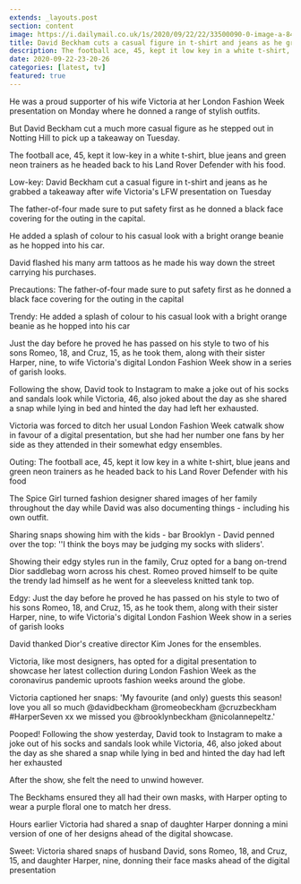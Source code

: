 ```yaml
---
extends: _layouts.post
section: content
image: https://i.dailymail.co.uk/1s/2020/09/22/22/33500090-0-image-a-84_1600811719655.jpg 
title: David Beckham cuts a casual figure in t-shirt and jeans as he grabs takeaway 
description: The football ace, 45, kept it low key in a white t-shirt, blue jeans and green neon trainers as he stepped out in Notting Hill to pick up a takeaway on Tuesday. 
date: 2020-09-22-23-20-26 
categories: [latest, tv] 
featured: true 
--- 
```

He was a proud supporter of his wife Victoria at her London Fashion Week presentation on Monday where he donned a range of stylish outfits.

But David Beckham cut a much more casual figure as he stepped out in Notting Hill to pick up a takeaway on Tuesday.

The football ace, 45, kept it low-key in a white t-shirt, blue jeans and green neon trainers as he headed back to his Land Rover Defender with his food.  

Low-key: David Beckham cut a casual figure in t-shirt and jeans as he grabbed a takeaway after wife Victoria's LFW presentation on Tuesday

The father-of-four made sure to put safety first as he donned a black face covering for the outing in the capital.

He added a splash of colour to his casual look with a bright orange beanie as he hopped into his car.

David flashed his many arm tattoos as he made his way down the street carrying his purchases. 

Precautions: The father-of-four made sure to put safety first as he donned a black face covering for the outing in the capital

Trendy: He added a splash of colour to his casual look with a bright orange beanie as he hopped into his car

Just the day before he proved he has passed on his style to two of his sons Romeo, 18, and Cruz, 15, as he took them, along with their sister Harper, nine, to wife Victoria's digital London Fashion Week show in a series of garish looks. 

Following the show, David took to Instagram to make a joke out of his socks and sandals look while Victoria, 46, also joked about the day as she shared a snap while lying in bed and hinted the day had left her exhausted.  

Victoria was forced to ditch her usual London Fashion Week catwalk show in favour of a digital presentation, but she had her number one fans by her side as they attended in their somewhat edgy ensembles.

Outing: The football ace, 45, kept it low key in a white t-shirt, blue jeans and green neon trainers as he headed back to his Land Rover Defender with his food

The Spice Girl turned fashion designer shared images of her family throughout the day while David was also documenting things - including his own outfit. 

Sharing snaps showing him with the kids - bar Brooklyn - David penned over the top: ''I think the boys may be judging my socks with sliders'.

Showing their edgy styles run in the family, Cruz opted for a bang on-trend Dior saddlebag worn across his chest. Romeo proved himself to be quite the trendy lad himself as he went for a sleeveless knitted tank top. 

Edgy: Just the day before he proved he has passed on his style to two of his sons Romeo, 18, and Cruz, 15, as he took them, along with their sister Harper, nine, to wife Victoria's digital London Fashion Week show in a series of garish looks

David thanked Dior's creative director Kim Jones for the ensembles. 

Victoria, like most designers, has opted for a digital presentation to showcase her latest collection during London Fashion Week as the coronavirus pandemic uproots fashion weeks around the globe. 

Victoria captioned her snaps: 'My favourite (and only) guests this season! love you all so much @davidbeckham @romeobeckham @cruzbeckham #HarperSeven xx we missed you @brooklynbeckham @nicolannepeltz.' 

Pooped! Following the show yesterday, David took to Instagram to make a joke out of his socks and sandals look while Victoria, 46, also joked about the day as she shared a snap while lying in bed and hinted the day had left her exhausted

After the show, she felt the need to unwind however.  

The Beckhams ensured they all had their own masks, with Harper opting to wear a purple floral one to match her dress.

Hours earlier Victoria had shared a snap of daughter Harper donning a mini version of one of her designs ahead of the digital showcase. 

Sweet: Victoria shared snaps of husband David, sons Romeo, 18, and Cruz, 15, and daughter Harper, nine, donning their face masks ahead of the digital presentation

